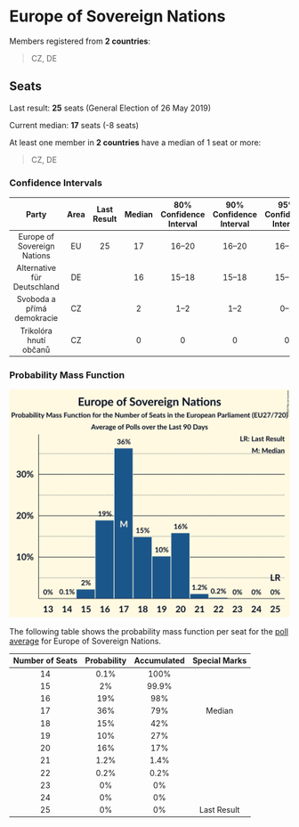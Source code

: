 # Europe of Sovereign Nations

Members registered from **2 countries**:

> CZ, DE

## Seats

Last result: **25** seats (General Election of 26 May 2019)

Current median: **17** seats (-8 seats)

At least one member in **2 countries** have a median of 1 seat or more:

> CZ, DE

### Confidence Intervals

| Party | Area | Last Result | Median | 80% Confidence Interval | 90% Confidence Interval | 95% Confidence Interval | 99% Confidence Interval |
|:-----:|:----:|:-----------:|:------:|:-----------------------:|:-----------------------:|:-----------------------:|:-----------------------:|
| Europe of Sovereign Nations | EU | 25 | 17 | 16–20 | 16–20 | 16–20 | 15–21 |
| Alternative für Deutschland | DE | | 16 | 15–18 | 15–18 | 15–18 | 14–19 |
| Svoboda a přímá demokracie | CZ | | 2 | 1–2 | 1–2 | 0–2 | 0–2 |
| Trikolóra hnutí občanů | CZ | | 0 | 0 | 0 | 0 | 0 |

### Probability Mass Function

![Graph with seats probability mass function not yet produced](average-2024-07-31-seats-pmf-europeofsovereignnations.png "Seats Probability Mass Function")

The following table shows the probability mass function per seat for the [poll average](average-2024-07-31.html) for Europe of Sovereign Nations.

| Number of Seats | Probability | Accumulated | Special Marks |
|:---------------:|:-----------:|:-----------:|:-------------:|
| 14 | 0.1% | 100% |  |
| 15 | 2% | 99.9% |  |
| 16 | 19% | 98% |  |
| 17 | 36% | 79% | Median |
| 18 | 15% | 42% |  |
| 19 | 10% | 27% |  |
| 20 | 16% | 17% |  |
| 21 | 1.2% | 1.4% |  |
| 22 | 0.2% | 0.2% |  |
| 23 | 0% | 0% |  |
| 24 | 0% | 0% |  |
| 25 | 0% | 0% | Last Result |


